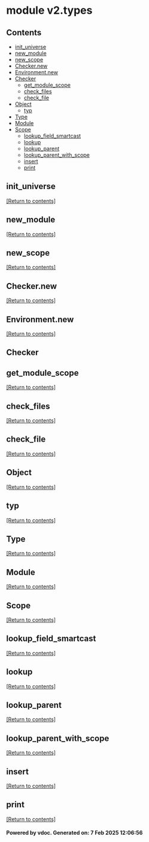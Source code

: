 # module v2.types


## Contents
- [init_universe](#init_universe)
- [new_module](#new_module)
- [new_scope](#new_scope)
- [Checker.new](#Checker.new)
- [Environment.new](#Environment.new)
- [Checker](#Checker)
  - [get_module_scope](#get_module_scope)
  - [check_files](#check_files)
  - [check_file](#check_file)
- [Object](#Object)
  - [typ](#typ)
- [Type](#Type)
- [Module](#Module)
- [Scope](#Scope)
  - [lookup_field_smartcast](#lookup_field_smartcast)
  - [lookup](#lookup)
  - [lookup_parent](#lookup_parent)
  - [lookup_parent_with_scope](#lookup_parent_with_scope)
  - [insert](#insert)
  - [print](#print)

## init_universe
[[Return to contents]](#Contents)

## new_module
[[Return to contents]](#Contents)

## new_scope
[[Return to contents]](#Contents)

## Checker.new
[[Return to contents]](#Contents)

## Environment.new
[[Return to contents]](#Contents)

## Checker
## get_module_scope
[[Return to contents]](#Contents)

## check_files
[[Return to contents]](#Contents)

## check_file
[[Return to contents]](#Contents)

## Object
[[Return to contents]](#Contents)

## typ
[[Return to contents]](#Contents)

## Type
[[Return to contents]](#Contents)

## Module
[[Return to contents]](#Contents)

## Scope
[[Return to contents]](#Contents)

## lookup_field_smartcast
[[Return to contents]](#Contents)

## lookup
[[Return to contents]](#Contents)

## lookup_parent
[[Return to contents]](#Contents)

## lookup_parent_with_scope
[[Return to contents]](#Contents)

## insert
[[Return to contents]](#Contents)

## print
[[Return to contents]](#Contents)

#### Powered by vdoc. Generated on: 7 Feb 2025 12:06:56
